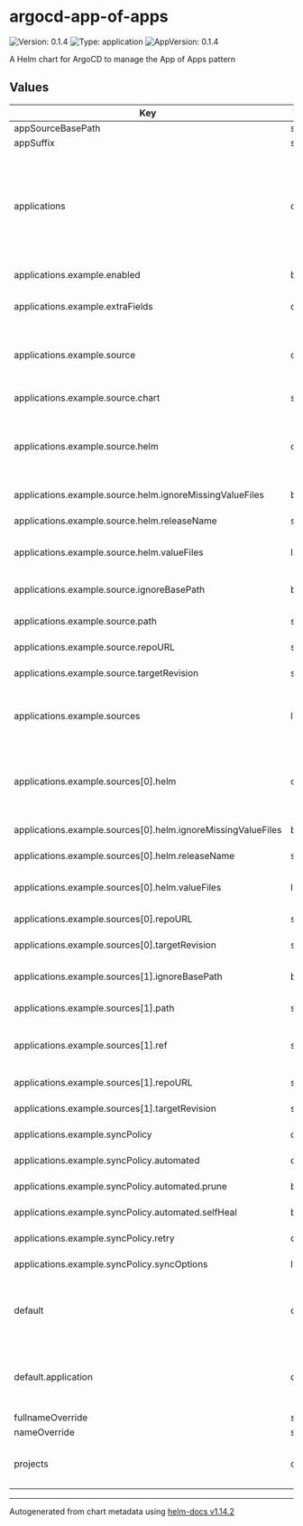 # argocd-app-of-apps

![Version: 0.1.4](https://img.shields.io/badge/Version-0.1.4-informational?style=flat-square) ![Type: application](https://img.shields.io/badge/Type-application-informational?style=flat-square) ![AppVersion: 0.1.4](https://img.shields.io/badge/AppVersion-0.1.4-informational?style=flat-square)

A Helm chart for ArgoCD to manage the App of Apps pattern

## Values

| Key | Type | Default | Description |
|-----|------|---------|-------------|
| appSourceBasePath | string | `nil` |  |
| appSuffix | string | `nil` |  |
| applications | object | `{"example":{"annotations":{},"destination":{"namespace":"openshift-gitops","server":"https://kubernetes.default.svc"},"enabled":true,"extraFields":{},"finalizers":[],"labels":{},"namespace":"openshift-gitops","project":"default","source":{"chart":null,"helm":{"ignoreMissingValueFiles":false,"releaseName":"","valueFiles":["$myRepo/values.yaml"]},"ignoreBasePath":false,"path":"","repoURL":"https://github.com/my-org/my-repo","targetRevision":"master"},"sources":[{"helm":{"ignoreMissingValueFiles":false,"releaseName":"app-of-apps","valueFiles":["$myRepo/values.yaml"]},"repoURL":"https://ghcr.io/k8scope/rh-helm-charts/argocd-app-of-apps","targetRevision":"0.1.0"},{"ignoreBasePath":false,"path":"app-of-apps","ref":"myRepo","repoURL":"https://github.com/k8scope/rh-helm-charts","targetRevision":"HEAD"}],"syncPolicy":{"automated":{"prune":true,"selfHeal":true},"retry":{},"syncOptions":[]}}}` | Define a map of applications and their configurations |
| applications.example.enabled | bool | `true` | enabled is a flag to enable or disable the application |
| applications.example.extraFields | object | `{}` | extraFields allows for adding additional fields to the application, that are not mapped |
| applications.example.source | object | `{"chart":null,"helm":{"ignoreMissingValueFiles":false,"releaseName":"","valueFiles":["$myRepo/values.yaml"]},"ignoreBasePath":false,"path":"","repoURL":"https://github.com/my-org/my-repo","targetRevision":"master"}` | source is the source of the application only one of application.example.source or application.example.sources can be set |
| applications.example.source.chart | string | `nil` | chart is the name of the chart to be used |
| applications.example.source.helm | object | `{"ignoreMissingValueFiles":false,"releaseName":"","valueFiles":["$myRepo/values.yaml"]}` | helm is the Helm specific configuration For more information about the Helm configuration, see https://argo-cd.readthedocs.io/en/stable/user-guide/helm/#helm |
| applications.example.source.helm.ignoreMissingValueFiles | bool | `false` | ignoreMissingValueFiles is a flag to ignore missing value files |
| applications.example.source.helm.releaseName | string | `""` | releaseName is the name of the Helm release |
| applications.example.source.helm.valueFiles | list | `["$myRepo/values.yaml"]` | valueFiles is a list of Helm value files to be used (`$ref` can be used to reference a different source) |
| applications.example.source.ignoreBasePath | bool | `false` | ignoreBasePath is a flag to ignore the base path set in appSourceBasePath |
| applications.example.source.path | string | `""` | path is the path to the application source |
| applications.example.source.repoURL | string | `"https://github.com/my-org/my-repo"` | repoURL is the URL to the application source repository |
| applications.example.source.targetRevision | string | `"master"` | targetRevision is the revision of the application source repository |
| applications.example.sources | list | `[{"helm":{"ignoreMissingValueFiles":false,"releaseName":"app-of-apps","valueFiles":["$myRepo/values.yaml"]},"repoURL":"https://ghcr.io/k8scope/rh-helm-charts/argocd-app-of-apps","targetRevision":"0.1.0"},{"ignoreBasePath":false,"path":"app-of-apps","ref":"myRepo","repoURL":"https://github.com/k8scope/rh-helm-charts","targetRevision":"HEAD"}]` | sources is a list of sources for the application only one of application.example.source or application.example.sources can be set |
| applications.example.sources[0].helm | object | `{"ignoreMissingValueFiles":false,"releaseName":"app-of-apps","valueFiles":["$myRepo/values.yaml"]}` | helm is the Helm specific configuration For more information about the Helm configuration, see https://argo-cd.readthedocs.io/en/stable/user-guide/helm/#helm |
| applications.example.sources[0].helm.ignoreMissingValueFiles | bool | `false` | ignoreMissingValueFiles is a flag to ignore missing value files |
| applications.example.sources[0].helm.releaseName | string | `"app-of-apps"` | releaseName is the name of the Helm release |
| applications.example.sources[0].helm.valueFiles | list | `["$myRepo/values.yaml"]` | valueFiles is a list of Helm value files to be used (`$ref` can be used to reference a different source) |
| applications.example.sources[0].repoURL | string | `"https://ghcr.io/k8scope/rh-helm-charts/argocd-app-of-apps"` | repoURL is the URL to the application source repository |
| applications.example.sources[0].targetRevision | string | `"0.1.0"` | targetRevision is the revision of the application source repository |
| applications.example.sources[1].ignoreBasePath | bool | `false` | ignoreBasePath is a flag to ignore the base path set in appSourceBasePath |
| applications.example.sources[1].path | string | `"app-of-apps"` | path is the path to the application source |
| applications.example.sources[1].ref | string | `"myRepo"` | ref is the reference name to be used in the application (only used when Helm is used with different repositories for chart and values) |
| applications.example.sources[1].repoURL | string | `"https://github.com/k8scope/rh-helm-charts"` | repoURL is the URL to the application source repository |
| applications.example.sources[1].targetRevision | string | `"HEAD"` | targetRevision is the revision of the application source repository |
| applications.example.syncPolicy | object | `{"automated":{"prune":true,"selfHeal":true},"retry":{},"syncOptions":[]}` | syncPolicy is the sync policy for the application |
| applications.example.syncPolicy.automated | object | `{"prune":true,"selfHeal":true}` | automated is the automated sync policy for the application |
| applications.example.syncPolicy.automated.prune | bool | `true` | prune is a flag to enable or disable pruning |
| applications.example.syncPolicy.automated.selfHeal | bool | `true` | selfHeal is a flag to enable or disable self-healing |
| applications.example.syncPolicy.retry | object | `{}` | retry is the retry strategy for the application |
| applications.example.syncPolicy.syncOptions | list | `[]` | syncOptions is a list of sync options |
| default | object | `{"application":{"annotations":{},"destination":{"namespace":"openshift-gitops","server":"https://kubernetes.default.svc"},"enabled":false,"finalizers":[],"labels":{},"namespace":"openshift-gitops","project":"default","source":{"helm":{"ignoreMissingValueFiles":false,"releaseName":"","valueFiles":["$myRepo/values.yaml"]},"ignoreBasePath":false,"path":"","repoURL":"https://github.com/my-org/my-repo","targetRevision":"master"},"syncPolicy":{"automated":{"prune":true,"selfHeal":true},"retry":{},"syncOptions":[]}}}` | Default values for all applications |
| default.application | object | `{"annotations":{},"destination":{"namespace":"openshift-gitops","server":"https://kubernetes.default.svc"},"enabled":false,"finalizers":[],"labels":{},"namespace":"openshift-gitops","project":"default","source":{"helm":{"ignoreMissingValueFiles":false,"releaseName":"","valueFiles":["$myRepo/values.yaml"]},"ignoreBasePath":false,"path":"","repoURL":"https://github.com/my-org/my-repo","targetRevision":"master"},"syncPolicy":{"automated":{"prune":true,"selfHeal":true},"retry":{},"syncOptions":[]}}` | We expect the same structure as for the applications below |
| fullnameOverride | string | `""` |  |
| nameOverride | string | `""` |  |
| projects | object | `{"project1":{"annotations":{},"clusterResourceWhitelist":[],"description":"","destinations":[{"namespace":"*","server":"https://kubernetes.default.svc"}],"extraFields":{},"finalizers":[],"labels":{},"namespace":"openshift-gitops","namespaceResourceBlacklist":[],"namespaceResourceWhitelist":[],"roles":[],"sourceRepos":["*"]}}` | Define a map of projects and their configurations |

----------------------------------------------
Autogenerated from chart metadata using [helm-docs v1.14.2](https://github.com/norwoodj/helm-docs/releases/v1.14.2)
